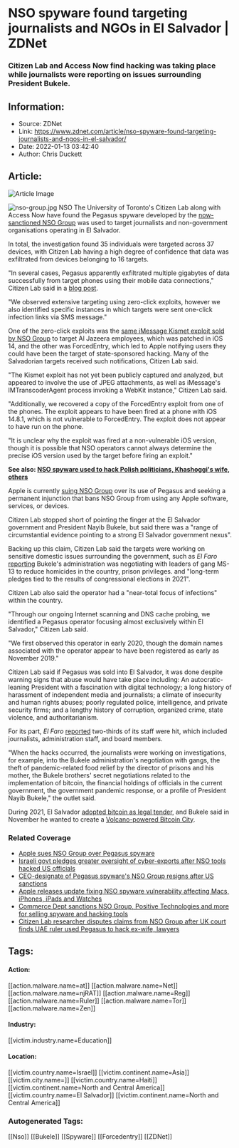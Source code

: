 # NSO spyware found targeting journalists and NGOs in El Salvador | ZDNet
### Citizen Lab and Access Now find hacking was taking place while journalists were reporting on issues surrounding President Bukele.

## Information:
+ Source: ZDNet
+ Link: https://www.zdnet.com/article/nso-spyware-found-targeting-journalists-and-ngos-in-el-salvador/
+ Date: 2022-01-13 03:42:40
+ Author: Chris Duckett


## Article:
![Article Image](https://www.zdnet.com/a/img/resize/deedf28be02f5d029f3fbfc2b12e7fef354e14c1/2020/12/21/4865e211-37a1-4556-83f9-86f3e885a96f/nso-group.jpg?width=770&height=578&fit=crop&auto=webp)

![nso-group.jpg](https://www.zdnet.com/a/img/resize/6a5e784ff186274193b5f644e2635dc5f05b1400/2020/12/21/4865e211-37a1-4556-83f9-86f3e885a96f/nso-group.jpg?fit=bounds&auto=webp)
 NSO
 The University of Toronto's Citizen Lab along with Access Now have found the Pegasus spyware developed by the [now-sanctioned NSO Group](https://www.zdnet.com/article/commerce-dept-sanctions-nso-group-positive-technologies-and-more-for-selling-spyware-and-hacking-tools/) was used to target journalists and non-government organisations operating in El Salvador. 

In total, the investigation found 35 individuals were targeted across 37 devices, with Citizen Lab having a high degree of confidence that data was exfiltrated from devices belonging to 16 targets. 

"In several cases, Pegasus apparently exfiltrated multiple gigabytes of data successfully from target phones using their mobile data connections," Citizen Lab said in a [blog post](https://citizenlab.ca/2022/01/project-torogoz-extensive-hacking-media-civil-society-el-salvador-pegasus-spyware/). 

"We observed extensive targeting using zero-click exploits, however we also identified specific instances in which targets were sent one-click infection links via SMS message." 

One of the zero-click exploits was the [same iMessage Kismet exploit sold by NSO Group](https://www.zdnet.com/article/zero-click-ios-zero-day-found-deployed-against-al-jazeera-employees/) to target Al Jazeera employees, which was patched in iOS 14, and the other was ForcedEntry, which led to Apple notifying users they could have been the target of state-sponsored hacking. Many of the Salvadorian targets received such notifications, Citizen Lab said. 

"The Kismet exploit has not yet been publicly captured and analyzed, but appeared to involve the use of JPEG attachments, as well as iMessage's IMTranscoderAgent process invoking a WebKit instance," Citizen Lab said.

"Additionally, we recovered a copy of the ForcedEntry exploit from one of the phones. The exploit appears to have been fired at a phone with iOS 14.8.1, which is not vulnerable to ForcedEntry. The exploit does not appear to have run on the phone. 






"It is unclear why the exploit was fired at a non-vulnerable iOS version, though it is possible that NSO operators cannot always determine the precise iOS version used by the target before firing an exploit." 

**See also: [NSO spyware used to hack Polish politicians, Khashoggi's wife, others](/article/nso-spyware-used-to-hack-polish-politicians-wife-of-khashoggi-un-war-crimes-investigator-and-more/)** 

Apple is currently [suing NSO Group](https://www.zdnet.com/article/apple-sues-nso-group-over-pegasus-spyware/) over its use of Pegasus and seeking a permanent injunction that bans NSO Group from using any Apple software, services, or devices. 

Citizen Lab stopped short of pointing the finger at the El Salvador government and President Nayib Bukele, but said there was a "range of circumstantial evidence pointing to a strong El Salvador government nexus". 

Backing up this claim, Citizen Lab said the targets were working on sensitive domestic issues surrounding the government, such as *El Faro* [reporting](https://elfaro.net/en/202009/el_salvador/24785/Bukele-Has-Been-Negotiating-with-MS-13-for-a-Reduction-in-Homicides-and-Electoral-Support.htm) Bukele's administration was negotiating with leaders of gang MS-13 to reduce homicides in the country, prison privileges. and "long-term pledges tied to the results of congressional elections in 2021". 

Citizen Lab also said the operator had a "near-total focus of infections" within the country. 

"Through our ongoing Internet scanning and DNS cache probing, we identified a Pegasus operator focusing almost exclusively within El Salvador," Citizen Lab said. 

"We first observed this operator in early 2020, though the domain names associated with the operator appear to have been registered as early as November 2019." 

Citizen Lab said if Pegasus was sold into El Salvador, it was done despite warning signs that abuse would have take place including: An autocratic-leaning President with a fascination with digital technology; a long history of harassment of independent media and journalists; a climate of insecurity and human rights abuses; poorly regulated police, intelligence, and private security firms; and a lengthy history of corruption, organized crime, state violence, and authoritarianism. 

For its part, *El Faro* [reported](https://elfaro.net/en/202201/el_salvador/25936/22-Members-of-El-Faro-Bugged-with-Spyware-Pegasus.htm) two-thirds of its staff were hit, which included journalists, administration staff, and board members. 

"When the hacks occurred, the journalists were working on investigations, for example, into the Bukele administration's negotiation with gangs, the theft of pandemic-related food relief by the director of prisons and his mother, the Bukele brothers' secret negotiations related to the implementation of bitcoin, the financial holdings of officials in the current government, the government pandemic response, or a profile of President Nayib Bukele," the outlet said. 

During 2021, El Salvador [adopted bitcoin as legal tender](https://www.zdnet.com/article/el-salvador-makes-bitcoin-legal-tender-as-president-looks-to-volcanos-to-mine-crypto/), and Bukele said in November he wanted to create a [Volcano-powered Bitcoin City](https://www.zdnet.com/article/volcano-powered-bitcoin-city-could-be-bond-villainy-or-the-state-of-play-in-2021/). 

### Related Coverage

* [Apple sues NSO Group over Pegasus spyware](/article/apple-sues-nso-group-over-pegasus-spyware/)
* [Israeli govt pledges greater oversight of cyber-exports after NSO tools hacked US officials](/article/israeli-govt-pledges-greater-oversight-of-cyber-exports-after-nso-tools-used-to-spy-on-us-officials/)
* [CEO-designate of Pegasus spyware's NSO Group resigns after US sanctions](/article/new-ceo-designate-of-pegasus-spyware-maker-nso-group-resigns-after-us-sanctions/)
* [Apple releases update fixing NSO spyware vulnerability affecting Macs, iPhones, iPads and Watches](/article/apple-releases-update-fixing-nso-spyware-vulnerability-affecting-macs-iphones-ipads-and-watches/)
* [Commerce Dept sanctions NSO Group, Positive Technologies and more for selling spyware and hacking tools](/article/commerce-dept-sanctions-nso-group-positive-technologies-and-more-for-selling-spyware-and-hacking-tools/)
* [Citizen Lab researcher disputes claims from NSO Group after UK court finds UAE ruler used Pegasus to hack ex-wife, lawyers](/article/citizen-lab-researcher-disputes-claims-from-nso-group-after-uk-court-finds-uae-ruler-used-pegasus-to-hack-ex-wife-lawyers/)





## Tags:

#### Action:
[[action.malware.name=at]] [[action.malware.name=Net]] [[action.malware.name=njRAT]] [[action.malware.name=Reg]] [[action.malware.name=Ruler]] [[action.malware.name=Tor]] [[action.malware.name=Zen]]

#### Industry:
[[victim.industry.name=Education]]

#### Location:
[[victim.country.name=Israel]] [[victim.continent.name=Asia]] [[victim.city.name=]] [[victim.country.name=Haiti]] [[victim.continent.name=North and Central America]] [[victim.country.name=El Salvador]] [[victim.continent.name=North and Central America]]

### Autogenerated Tags:
[[Nso]] [[Bukele]] [[Spyware]] [[Forcedentry]] [[ZDNet]]

